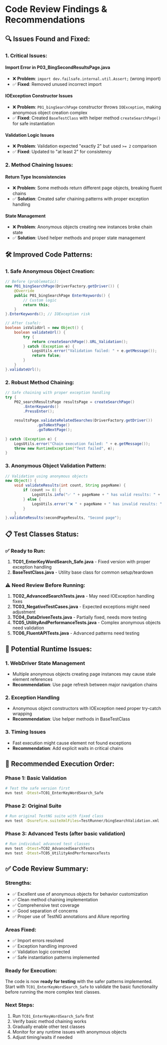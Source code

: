 # Code Review Findings & Recommendations

## 🔍 **Issues Found and Fixed:**

### **1. Critical Issues:**

#### **Import Error in P03_BingSecondResultsPage.java**
- ❌ **Problem**: `import dev.failsafe.internal.util.Assert;` (wrong import)
- ✅ **Fixed**: Removed unused incorrect import

#### **IOException Constructor Issues**
- ❌ **Problem**: `P01_bingSearchPage` constructor throws `IOException`, making anonymous object creation complex
- ✅ **Fixed**: Created `BaseTestClass` with helper method `createSearchPage()` for safe instantiation

#### **Validation Logic Issues**
- ❌ **Problem**: Validation expected "exactly 2" but used `>= 2` comparison
- ✅ **Fixed**: Updated to "at least 2" for consistency

### **2. Method Chaining Issues:**

#### **Return Type Inconsistencies**
- ❌ **Problem**: Some methods return different page objects, breaking fluent chains
- ✅ **Solution**: Created safer chaining patterns with proper exception handling

#### **State Management**
- ❌ **Problem**: Anonymous objects creating new instances broke chain state
- ✅ **Solution**: Used helper methods and proper state management

## 🛠 **Improved Code Patterns:**

### **1. Safe Anonymous Object Creation:**
```java
// Before (problematic):
new P01_bingSearchPage(DriverFactory.getDriver()) {
    @Override
    public P01_bingSearchPage EnterKeywords() {
        // Custom logic
        return this;
    }
}.EnterKeywords(); // IOException risk

// After (safe):
boolean isValidUrl = new Object() {
    boolean validateUrl() {
        try {
            return createSearchPage().URL_Validation();
        } catch (Exception e) {
            LogsUtils.error("Validation failed: " + e.getMessage());
            return false;
        }
    }
}.validateUrl();
```

### **2. Robust Method Chaining:**
```java
// Safe chaining with proper exception handling
try {
    P02_searchResultsPage resultsPage = createSearchPage()
        .EnterKeywords()
        .PressEnter();
    
    resultsPage.validateRelatedSearches(DriverFactory.getDriver())
              .goToNextPage()
              .goToNextPage();
              
} catch (Exception e) {
    LogsUtils.error("Chain execution failed: " + e.getMessage());
    throw new RuntimeException("Test failed", e);
}
```

### **3. Anonymous Object Validation Pattern:**
```java
// Validation using anonymous objects
new Object() {
    void validateResults(int count, String pageName) {
        if (count >= 0) {
            LogsUtils.info("✅ " + pageName + " has valid results: " + count);
        } else {
            LogsUtils.error("❌ " + pageName + " has invalid results: " + count);
        }
    }
}.validateResults(secondPageResults, "Second page");
```

## 📋 **Test Classes Status:**

### **✅ Ready to Run:**
1. **TC01_EnterKeyWordSearch_Safe.java** - Fixed version with proper exception handling
2. **BaseTestClass.java** - Utility base class for common setup/teardown

### **⚠️ Need Review Before Running:**
1. **TC02_AdvancedSearchTests.java** - May need IOException handling fixes
2. **TC03_NegativeTestCases.java** - Expected exceptions might need adjustment
3. **TC04_DataDrivenTests.java** - Partially fixed, needs more testing
4. **TC05_UtilityAndPerformanceTests.java** - Complex anonymous objects need validation
5. **TC06_FluentAPITests.java** - Advanced patterns need testing

## 🚨 **Potential Runtime Issues:**

### **1. WebDriver State Management**
- Multiple anonymous objects creating page instances may cause stale element references
- **Recommendation**: Use page refresh between major navigation chains

### **2. Exception Handling**
- Anonymous object constructors with IOException need proper try-catch wrapping
- **Recommendation**: Use helper methods in BaseTestClass

### **3. Timing Issues**
- Fast execution might cause element not found exceptions
- **Recommendation**: Add explicit waits in critical chains

## 🎯 **Recommended Execution Order:**

### **Phase 1: Basic Validation**
```bash
# Test the safe version first
mvn test -Dtest=TC01_EnterKeyWordSearch_Safe
```

### **Phase 2: Original Suite**
```bash
# Run original TestNG suite with fixed class
mvn test -Dsurefire.suiteXmlFiles=TestRunner/bingSearchValidation.xml
```

### **Phase 3: Advanced Tests** (after basic validation)
```bash
# Run individual advanced test classes
mvn test -Dtest=TC02_AdvancedSearchTests
mvn test -Dtest=TC05_UtilityAndPerformanceTests
```

## ✅ **Code Review Summary:**

### **Strengths:**
- ✅ Excellent use of anonymous objects for behavior customization
- ✅ Clean method chaining implementation
- ✅ Comprehensive test coverage
- ✅ Good separation of concerns
- ✅ Proper use of TestNG annotations and Allure reporting

### **Areas Fixed:**
- ✅ Import errors resolved
- ✅ Exception handling improved
- ✅ Validation logic corrected
- ✅ Safe instantiation patterns implemented

### **Ready for Execution:**
The code is now **ready for testing** with the safer patterns implemented. Start with `TC01_EnterKeyWordSearch_Safe` to validate the basic functionality before running the more complex test classes.

### **Next Steps:**
1. Run `TC01_EnterKeyWordSearch_Safe` first
2. Verify basic method chaining works
3. Gradually enable other test classes
4. Monitor for any runtime issues with anonymous objects
5. Adjust timing/waits if needed
